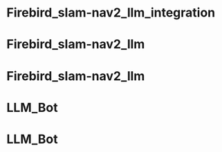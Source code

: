 # Firebird_slam-nav2_llm_integration
# Firebird_slam-nav2_llm
# Firebird_slam-nav2_llm
# LLM_Bot
# LLM_Bot
